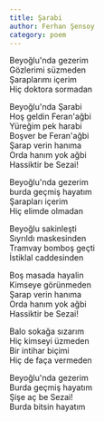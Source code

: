 ```yaml
---
title: Şarabi
author: Ferhan Şensoy
category: poem
---
```


Beyoğlu'nda gezerim  
Gözlerimi süzmeden  
Şaraplarımı içerim  
Hiç doktora sormadan  

Beyoğlu'nda Şarabi  
Hoş geldin Feran'ağbi  
Yüreğim pek harabi  
Boşver be Feran'ağbi  
Şarap verin hanıma  
Orda hanım yok ağbi  
Hassiktir be Sezai!  

Beyoğlu'nda gezerim  
burda geçmiş hayatım  
Şarapları içerim  
Hiç elimde olmadan  

Beyoğlu sakinleşti  
Sıyrıldı maskesinden  
Tramvay bomboş geçti  
İstiklal caddesinden  

Boş masada hayalin  
Kimseye görünmeden  
Şarap verin hanıma  
Orda hanım yok ağbi  
Hassiktir be Sezai!  

Balo sokağa sızarım  
Hiç kimseyi üzmeden  
Bir intihar biçimi  
Hiç de faça vermeden  

Beyoğlu'nda gezerim  
Burda geçmiş hayatım  
Şişe aç be Sezai!  
Burda bitsin hayatım  
